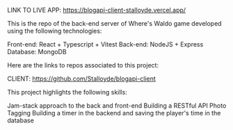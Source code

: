 LINK TO LIVE APP: https://blogapi-client-stalloyde.vercel.app/

This is the repo of the back-end server of Where's Waldo game developed using the following technologies:

Front-end: React + Typescript + Vitest 
Back-end: NodeJS + Express
Database: MongoDB

Here are the links to repos associated to this project:

CLIENT: https://github.com/Stalloyde/blogapi-client

This project highlights the following skills:

Jam-stack approach to the back and front-end
Building a RESTful API
Photo Tagging
Building a timer in the backend and saving the player's time in the database
